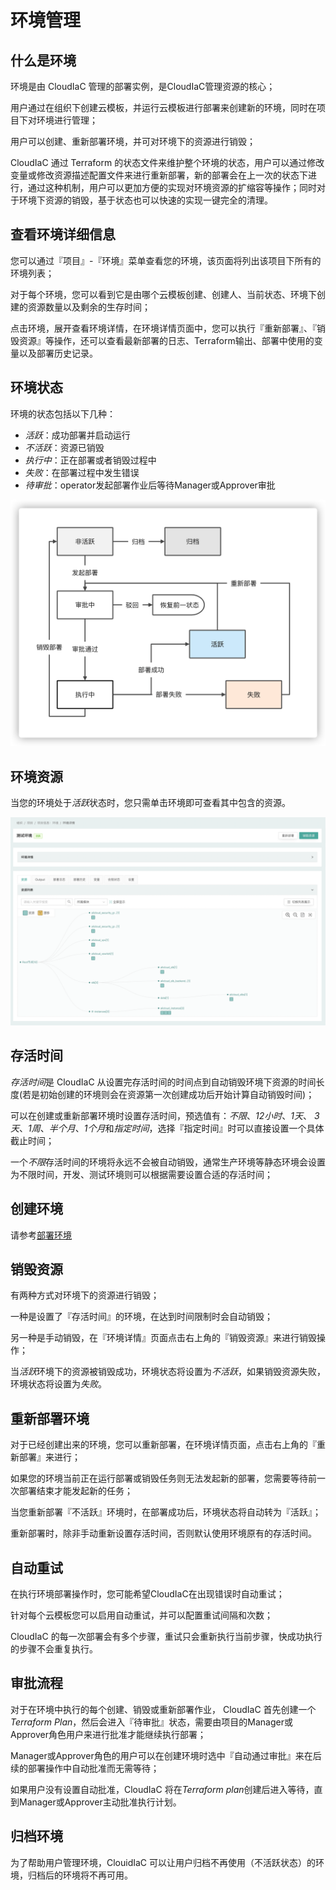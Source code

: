 # 环境管理

## 什么是环境

环境是由 CloudIaC 管理的部署实例，是CloudIaC管理资源的核心；

用户通过在组织下创建云模板，并运行云模板进行部署来创建新的环境，同时在项目下对环境进行管理；

用户可以创建、重新部署环境，并可对环境下的资源进行销毁；

CloudIaC 通过 Terraform 的状态文件来维护整个环境的状态，用户可以通过修改变量或修改资源描述配置文件来进行重新部署，新的部署会在上一次的状态下进行，通过这种机制，用户可以更加方便的实现对环境资源的扩缩容等操作；同时对于环境下资源的销毁，基于状态也可以快速的实现一键完全的清理。

## 查看环境详细信息

您可以通过『项目』-『环境』菜单查看您的环境，该页面将列出该项目下所有的环境列表；

对于每个环境，您可以看到它是由哪个云模板创建、创建人、当前状态、环境下创建的资源数量以及剩余的生存时间；

点击环境，展开查看环境详情，在环境详情页面中，您可以执行『重新部署』、『销毁资源』等操作，还可以查看最新部署的日志、Terraform输出、部署中使用的变量以及部署历史记录。

## 环境状态

环境的状态包括以下几种：

- *活跃*：成功部署并启动运行
- *不活跃*：资源已销毁
- *执行中*：正在部署或者销毁过程中
- *失败*：在部署过程中发生错误
- *待审批*：operator发起部署作业后等待Manager或Approver审批

![img](../images/environment-status.jpg)

## 环境资源

当您的环境处于*活跃*状态时，您只需单击环境即可查看其中包含的资源。

![image-20211223154720024](../images/WX20211223-174758@2x.png)

## 存活时间

*存活时间*是 CloudIaC 从设置完存活时间的时间点到自动销毁环境下资源的时间长度(若是初始创建的环境则会在资源第一次创建成功后开始计算自动销毁时间)；

可以在创建或重新部署环境时设置存活时间，预选值有：*不限*、*12小时*、*1天*、 *3天*、*1周*、*半个月*、*1个月*和*指定时间*，选择『指定时间』时可以直接设置一个具体截止时间；

一个*不限*存活时间的环境将永远不会被自动销毁，通常生产环境等静态环境会设置为不限时间，开发、测试环境则可以根据需要设置合适的存活时间；

## 创建环境

请参考[部署环境](../quick-start/deploy-env.md)

## 销毁资源

有两种方式对环境下的资源进行销毁；

一种是设置了『存活时间』的环境，在达到时间限制时会自动销毁；

另一种是手动销毁，在『环境详情』页面点击右上角的『销毁资源』来进行销毁操作；

当*活跃*环境下的资源被销毁成功，环境状态将设置为*不活跃*，如果销毁资源失败，环境状态将设置为*失败*。

## 重新部署环境

对于已经创建出来的环境，您可以重新部署，在环境详情页面，点击右上角的『重新部署』来进行；

如果您的环境当前正在运行部署或销毁任务则无法发起新的部署，您需要等待前一次部署结束才能发起新的任务；

当您重新部署『不活跃』环境时，在部署成功后，环境状态将自动转为『活跃』；

重新部署时，除非手动重新设置存活时间，否则默认使用环境原有的存活时间。

## 自动重试

在执行环境部署操作时，您可能希望CloudIaC在出现错误时自动重试；

针对每个云模板您可以启用自动重试，并可以配置重试间隔和次数；

CloudIaC 的每一次部署会有多个步骤，重试只会重新执行当前步骤，快成功执行的步骤不会重复执行。

## 审批流程

对于在环境中执行的每个创建、销毁或重新部署作业， CloudIaC 首先创建一个*Terraform Plan*，然后会进入『待审批』状态，需要由项目的Manager或Approver角色用户来进行批准才能继续执行部署；

Manager或Approver角色的用户可以在创建环境时选中『自动通过审批』来在后续的部署操作中自动批准而无需等待；

如果用户没有设置自动批准，CloudIaC 将在*Terraform plan*创建后进入等待，直到Manager或Approver主动批准执行计划。

## 归档环境

为了帮助用户管理环境，ClouidIaC 可以让用户归档不再使用（不活跃状态）的环境，归档后的环境将不再可用。